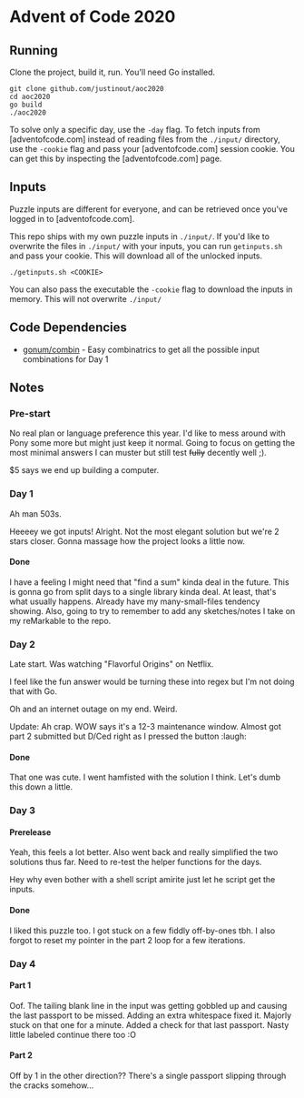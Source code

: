 # Advent of Code 2020

## Running

Clone the project, build it, run. You'll need Go installed.

```
git clone github.com/justinout/aoc2020
cd aoc2020
go build
./aoc2020
```

To solve only a specific day, use the `-day` flag. To fetch inputs from [adventofcode.com] instead of reading files from the `./input/` directory, use the `-cookie` flag and pass your [adventofcode.com] session cookie. You can get this by inspecting the [adventofcode.com] page. 

## Inputs 

Puzzle inputs are different for everyone, and can be retrieved once you've logged in to [adventofcode.com]. 

This repo ships with my own puzzle inputs in `./input/`. If you'd like to overwrite the files in `./input/` with your inputs, you can run `getinputs.sh` and pass your cookie. This will download all of the unlocked inputs.

```
./getinputs.sh <COOKIE>
```

You can also pass the executable the `-cookie` flag to download the inputs in memory. This will not overwrite `./input/`

## Code Dependencies 

- [gonum/combin](https://godoc.org/gonum.org/v1/gonum/stat/combin#Combinations) - Easy combinatrics to get all the possible input combinations for Day 1

## Notes

### Pre-start

No real plan or language preference this year. I'd like to mess around with Pony some more but 
might just keep it normal. Going to focus on getting the most minimal answers I can muster but still
test ~~fully~~ decently well ;). 

$5 says we end up building a computer. 


### Day 1

Ah man 503s.

Heeeey we got inputs! Alright. Not the most elegant solution but we're 2 stars closer. Gonna massage
how the project looks a little now. 

#### Done 

I have a feeling I might need that "find a sum" kinda deal in the future. This is gonna go from split days
to a single library kinda deal. At least, that's what usually happens. Already have my many-small-files tendency
showing. Also, going to try to remember to add any sketches/notes I take on my reMarkable to the repo. 

### Day 2

Late start. Was watching "Flavorful Origins" on Netflix. 

I feel like the fun answer would be turning these into regex but I'm not doing that with Go. 

Oh and an internet outage on my end. Weird. 

Update: Ah crap. WOW says it's a 12-3 maintenance window. Almost got part 2 submitted but D/Ced right as I pressed the button :laugh: 

#### Done

That one was cute. I went hamfisted with the solution I think. Let's dumb this down a little.

### Day 3

#### Prerelease

Yeah, this feels a lot better. Also went back and really simplified the two solutions thus far. Need to re-test the helper functions for the days.

Hey why even bother with a shell script amirite just let he script get the inputs.

#### Done

I liked this puzzle too. I got stuck on a few fiddly off-by-ones tbh. I also forgot to reset my pointer in the part 2 loop for a few iterations. 

### Day 4

#### Part 1

Oof. The tailing blank line in the input was getting gobbled up and causing the last passport to be missed. Adding an extra whitespace fixed it. Majorly stuck on that one for a minute. Added a check for that last passport. Nasty little labeled continue there too :O

#### Part 2 

Off by 1 in the other direction?? There's a single passport slipping through the cracks somehow... 
